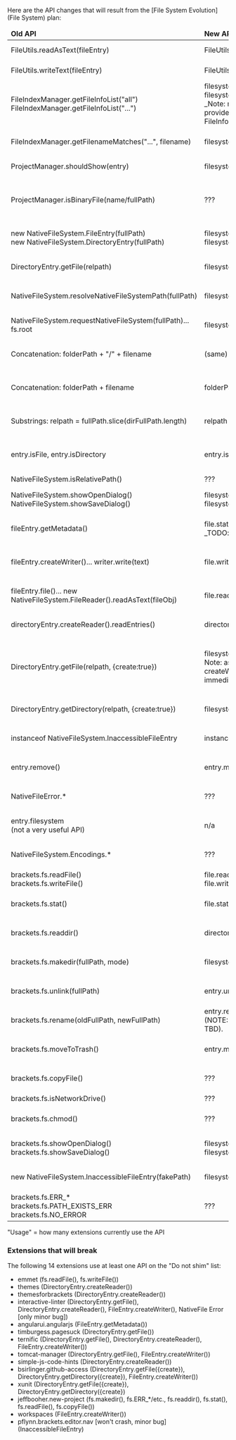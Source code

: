 Here are the API changes that will result from the [File System Evolution](File System) plan:

<table>
<thead>
<tr><td><b>Old API</b></td><td><b>New API</b></td><td><b>Suggested action</b></td><td><b>Usage</b></td></tr>
</thead>

<tr><td>FileUtils.readAsText(fileEntry)</td><td>FileUtils.readAsText(file)</td><td>Already drop-in compatible</td><td>13</td></tr>
<tr><td>FileUtils.writeText(fileEntry)</td><td>FileUtils.writeText(file)</td><td>Already drop-in compatible</td><td>5</td></tr>
<tr><td>FileIndexManager.getFileInfoList("all")<br>FileIndexManager.getFileInfoList("...")</td><td>filesystem.getFileList()<br>filesystem.getFileList(filter)<br>_Note: returns an array of actual Files, but they provide the same properties as the old FileInfos)_</td><td>Shim with deprecation warning</td><td>7</td></tr>
<tr><td>FileIndexManager.getFilenameMatches("...", filename)</td><td>filesystem.getFileList(filter)</td><td>Shim with deprecation warning</td><td>None</td></tr>
<tr><td>ProjectManager.shouldShow(entry)</td><td>filesystem.shouldShow(fullPath)</td><td>Leave old API in place permanently</td><td>None?</td></tr>
<tr><td>ProjectManager.isBinaryFile(name/fullPath)</td><td>???</td><td>Shim with deprecation warning. New API on LanguageManager.</td><td>None</td></tr>

<tr><td>new NativeFileSystem.FileEntry(fullPath)<br>new NativeFileSystem.DirectoryEntry(fullPath)</td><td>filesystem.getFileForPath(fullPath)<br>filesystem.getDirectoryForPath(fullPath)</td><td>Shim with deprecation warning</td><td>19</td></tr>
<tr><td>DirectoryEntry.getFile(relpath)</td><td>filesystem.resolve(path)</td><td>Do not shim (callers will break right away)</td><td>4</td></tr>
<tr><td>NativeFileSystem.resolveNativeFileSystemPath(fullPath)</td><td>filesystem.resolve(path)</td><td>Shim with deprecation warning</td><td>4</td></tr>
<tr><td>NativeFileSystem.requestNativeFileSystem(fullPath)... fs.root</td><td>filesystem.resolve(fullPath)</td><td>Shim with deprecation warning</td><td>6</td></tr>
<tr><td>Concatenation: folderPath + "/" + filename</td><td>(same)</td><td>Normalize paths on ingest to allow this</td><td></td></tr>
<tr><td>Concatenation: folderPath + filename</td><td>folderPath + "/" + filename</td><td>Change all directory paths to end in "/" to allow this</td><td>Unclear, but at least several</td></tr>
<tr><td>Substrings: relpath = fullPath.slice(dirFullPath.length)</td><td>relpath = fullPath.slice(dirFullPath.length + 1)</td><td>(Above change removes this diff too)</td><td></td></tr>
<tr><td>entry.isFile, entry.isDirectory</td><td>entry.isFile(), entry.isDirectory()</td><td>Change API to use a read-only property (like fullPath)</td><td>9</td></tr>
<tr><td>NativeFileSystem.isRelativePath()</td><td>???</td><td>???</td><td>None</td></tr>
<tr><td>NativeFileSystem.showOpenDialog()<br>NativeFileSystem.showSaveDialog()</td><td>filesystem.showOpenDialog()<br>filesystem.showSaveDialog()</td><td>Shim with deprecation warning</td><td>4</td></tr>
<tr><td>fileEntry.getMetadata()</td><td>file.stat()<br>_TODO: document change in data structure too_</td><td>Do not shim (callers will break right away)</td><td>1</td></tr>
<tr><td>fileEntry.createWriter()... writer.write(text)</td><td>file.write(text)</td><td>Do not shim (callers will break right away)</td><td>5, but only used in 2</td></tr>
<tr><td>fileEntry.file()... new NativeFileSystem.FileReader().readAsText(fileObj)</td><td>file.readAsText()</td><td>Do not shim (callers will break right away)</td><td>None</td></tr>
<tr><td>directoryEntry.createReader().readEntries()</td><td>directory.getContents() ???</td><td>Do not shim (callers will break right away)</td><td>5</td></tr>
<tr><td>DirectoryEntry.getFile(relpath, {create:true})</td><td>filesystem.getFileForPath(fullPath).write("")<br>Note: as a result, this can fold in writeText() or createWriter()/write() calls that used to immediately follow the getFile() call.</td><td>Do not shim (callers will break right away)<br>TODO: add a cleaner create() API?</td><td>2</td></tr>
<tr><td>DirectoryEntry.getDirectory(relpath, {create:true})</td><td>filesystem.getDirectoryForPath(fullPath).create()</td><td>Do not shim (callers will break right away)</td><td>2</td></tr>
<tr><td>instanceof NativeFileSystem.InaccessibleFileEntry</td><td>instanceof InMemoryFile</td><td>Do not shim (callers will break right away)</td><td>1(ish)</td></tr>
<tr><td>entry.remove()</td><td>entry.moveToTrash()</td><td>Do not shim (callers will break right away)</td><td>None</td></tr>
<tr><td>NativeFileError.*</td><td>???</td><td>Do not shim (callers will break right away)</td><td>1(ish)</td></tr>
<tr><td>entry.filesystem<br>(not a very useful API)</td><td>n/a</td><td>Do not shim (callers will break right away)</td><td>None</td></tr>
<tr><td>NativeFileSystem.Encodings.*</td><td>???</td><td>Do not shim (callers will break right away)</td><td>None</td></tr>


<tr><td>brackets.fs.readFile()<br>brackets.fs.writeFile()</td><td>file.readAsText()<br>file.write(text)</td><td>**TODO: Consider shimming**</td><td>2</td></tr>
<tr><td>brackets.fs.stat()</td><td>file.stat()</td><td>Do not shim (callers will break right away)</td><td>1</td></tr>
<tr><td>brackets.fs.readdir()</td><td>directory.getContents() ???</td><td>Do not shim (callers will break right away)</td><td>1</td></tr>
<tr><td>brackets.fs.makedir(fullPath, mode)</td><td>filesystem.getDirectoryForPath(fullPath).create()</td><td>Do not shim (callers will break right away)</td><td>1</td></tr>
<tr><td>brackets.fs.unlink(fullPath)</td><td>entry.unlink()</td><td>Do not shim (callers will break right away)</td><td>None</td></tr>
<tr><td>brackets.fs.rename(oldFullPath, newFullPath)</td><td>entry.rename(newFullPath)<br>(NOTE: Exact semantics of this call are still a bit TBD).</td><td>Do not shim (callers will break right away)</td><td>None</td></tr>
<tr><td>brackets.fs.moveToTrash()</td><td>entry.moveToTrash()</td><td>Do not shim (callers will break right away)</td><td>None</td></tr>
<tr><td>brackets.fs.copyFile()</td><td>???</td><td>Do not shim (callers will break right away)</td><td>1</td></tr>
<tr><td>brackets.fs.isNetworkDrive()</td><td>???</td><td>???</td><td>None</td></tr>
<tr><td>brackets.fs.chmod()</td><td>???</td><td>Do not shim (callers will break right away)</td><td>None</td></tr>
<tr><td>brackets.fs.showOpenDialog()<br>brackets.fs.showSaveDialog()</td><td>filesystem.showOpenDialog()<br>filesystem.showSaveDialog()</td><td>Do not shim (callers will break right away)</td><td>None</td></tr>
<tr><td>new NativeFileSystem.InaccessibleFileEntry(fakePath)</td><td>filesystem.getInMemoryFile(fakePath)</td><td>Do not shim (callers will break right away)</td><td>None</td></tr>
<tr><td>brackets.fs.ERR_*<br>brackets.fs.PATH_EXISTS_ERR<br>brackets.fs.NO_ERROR</td><td>???</td><td>Do not shim (callers will break right away)</td><td>1</td></tr>

</table>

"Usage" = how many extensions currently use the API

### Extensions that will break

The following 14 extensions use at least one API on the "Do not shim" list:

* emmet (fs.readFile(), fs.writeFile())
* themes (DirectoryEntry.createReader())
* themesforbrackets (DirectoryEntry.createReader())
* interactive-linter (DirectoryEntry.getFile(), DirectoryEntry.createReader(), FileEntry.createWriter(), NativeFile Error \[only minor bug\])
* angularui.angularjs (FileEntry.getMetadata())
* timburgess.pagesuck (DirectoryEntry.getFile())
* ternific (DirectoryEntry.getFile(), DirectoryEntry.createReader(), FileEntry.createWriter())
* tomcat-manager (DirectoryEntry.getFile(), FileEntry.createWriter())
* simple-js-code-hints (DirectoryEntry.createReader())
* bsirlinger.github-access (DirectoryEntry.getFile({create}), DirectoryEntry.getDirectory({create}), FileEntry.createWriter())
* xunit (DirectoryEntry.getFile({create}), DirectoryEntry.getDirectory({create})
* jeffbooher.new-project (fs.makedir(), fs.ERR_*/etc., fs.readdir(), fs.stat(), fs.readFile(), fs.copyFile())
* workspaces (FileEntry.createWriter())
* pflynn.brackets.editor.nav \[won't crash, minor bug\] (InaccessibleFileEntry)